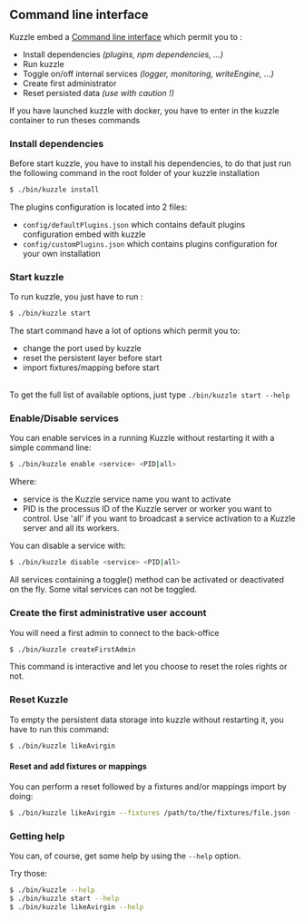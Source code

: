 ## Command line interface

Kuzzle embed a [Command line interface](https://en.wikipedia.org/wiki/Command-line_interface) which permit you to :

- Install dependencies _(plugins, npm dependencies, ...)_
- Run kuzzle
- Toggle on/off internal services _(logger, monitoring, writeEngine, ...)_
- Create first administrator
- Reset persisted data _(use with caution !)_

<aside class="warning">
If you have launched kuzzle with docker, you have to enter in the kuzzle container to run theses commands
</aside>

### Install dependencies

Before start kuzzle, you have to install his dependencies, 
to do that just run the following command in the root folder of your kuzzle installation

```bash
$ ./bin/kuzzle install
```

<aside class="notice">
The plugins configuration is located into 2 files: 
<ul>
    <li><code>config/defaultPlugins.json</code> which contains default plugins configuration embed with kuzzle</li>
    <li><code>config/customPlugins.json</code> which contains plugins configuration for your own installation</li>
</ul>
</aside>


### Start kuzzle

To run kuzzle, you just have to run :

```bash
$ ./bin/kuzzle start
```

<aside class="notice">
The start command have a lot of options which permit you to:
<ul>
    <li>change the port used by kuzzle</li>
    <li>reset the persistent layer before start</li>
    <li>import fixtures/mapping before start</li>
</ul>
<br />
To get the full list of available options, just type <code>./bin/kuzzle start --help</code>
</aside>

### Enable/Disable services

You can enable services in a running Kuzzle without restarting it with a simple command line:

```bash
$ ./bin/kuzzle enable <service> <PID|all>
```

Where:

- service is the Kuzzle service name you want to activate
- PID is the processus ID of the Kuzzle server or worker you want to control. Use 'all' if you want to broadcast a service activation to a Kuzzle server and all its workers.

You can disable a service with:

```bash
$ ./bin/kuzzle disable <service> <PID|all>
```

<aside class="notice">
All services containing a toggle() method can be activated or deactivated on the fly. Some vital services can not be toggled. 
</aside>

### Create the first administrative user account

You will need a first admin to connect to the back-office

```bash
$ ./bin/kuzzle createFirstAdmin
```

<aside class="notice">
This command is interactive and let you choose to reset the roles rights or not.
</aside>

### Reset Kuzzle

To empty the persistent data storage into kuzzle without restarting it, you have to run this command: 

```bash
$ ./bin/kuzzle likeAvirgin
```

#### Reset and add fixtures or mappings

You can perform a reset followed by a fixtures and/or mappings import by doing:

```bash
$ ./bin/kuzzle likeAvirgin --fixtures /path/to/the/fixtures/file.json --mappings /path/to/the/mappings/file.json
```

### Getting help

You can, of course, get some help by using the  `--help` option. 

Try those: 

```bash
$ ./bin/kuzzle --help
$ ./bin/kuzzle start --help
$ ./bin/kuzzle likeAvirgin --help
```
